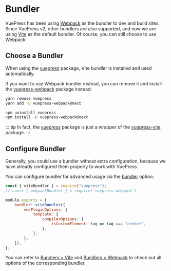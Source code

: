 # Bundler

VuePress has been using [Webpack](https://webpack.js.org/) as the bundler to dev and build sites. Since VuePress v2, other bundlers are also supported, and now we are using [Vite](https://vitejs.dev/) as the default bundler. Of course, you can still choose to use Webpack.

## Choose a Bundler

When using the [vuepress](https://www.npmjs.com/package/vuepress) package, Vite bundler is installed and used automatically.

If you want to use Webpack bundler instead, you can remove it and install the [vuepress-webpack](https://www.npmjs.com/package/vuepress-webpack) package instead:

<CodeGroup>
  <CodeGroupItem title="YARN" active>

```bash
yarn remove vuepress
yarn add -D vuepress-webpack@next
```

  </CodeGroupItem>

  <CodeGroupItem title="NPM">

```bash
npm uninstall vuepress
npm install -D vuepress-webpack@next
```

  </CodeGroupItem>
</CodeGroup>

::: tip
In fact, the [vuepress](https://www.npmjs.com/package/vuepress) package is just a wrapper of the [vuepress-vite](https://www.npmjs.com/package/vuepress-vite) package.
:::

## Configure Bundler

Generally, you could use a bundler without extra configuration, because we have already configured them properly to work with VuePress.

You can configure bundler for advanced usage via the [bundler](../reference/config.md#bundler) option:

```js
const { viteBundler } = require("vuepress");
// const { webpackBundler } = require('vuepress-webpack')

module.exports = {
	bundler: viteBundler({
		vuePluginOptions: {
			template: {
				compilerOptions: {
					isCustomElement: tag => tag === "center",
				},
			},
		},
	}),
};
```

You can refer to [Bundlers > Vite](../reference/bundler/vite.md) and [Bundlers > Webpack](../reference/bundler/webpack.md) to check out all options of the corresponding bundler.